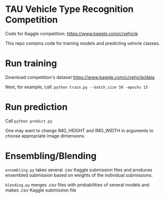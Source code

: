 # TAU Vehicle Type Recognition Competition
Code for Kaggle competition: https://www.kaggle.com/c/vehicle

This repo contains code for training models and predicting vehicle classes.

# Run training
Download competition's dataset https://www.kaggle.com/c/vehicle/data

Next, for example, call: `python train.py --batch_size 50 -epochs 15`

# Run prediction
Call `python predict.py`

One may want to change IMG_HEIGHT and IMG_WIDTH in arguments to choose appropriate image dimensions.

# Ensembling/Blending

`ensembling.py` takes several .csv Kaggle submission files and produces ensembled submission based on weights of the individual submissions.

`blending.py` merges .csv files with probabilities of several models and makes .csv Kaggle submission file

